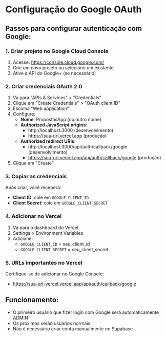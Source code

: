 # Configuração do Google OAuth

## Passos para configurar autenticação com Google:

### 1. Criar projeto no Google Cloud Console
1. Acesse: https://console.cloud.google.com/
2. Crie um novo projeto ou selecione um existente
3. Ative a API do Google+ (se necessário)

### 2. Criar credenciais OAuth 2.0
1. Vá para "APIs & Services" > "Credentials"
2. Clique em "Create Credentials" > "OAuth client ID"
3. Escolha "Web application"
4. Configure:
   - **Nome**: PropostasApp (ou outro nome)
   - **Authorized JavaScript origins**: 
     - http://localhost:3000 (desenvolvimento)
     - https://sua-url.vercel.app (produção)
   - **Authorized redirect URIs**:
     - http://localhost:3000/api/auth/callback/google (desenvolvimento)
     - https://sua-url.vercel.app/api/auth/callback/google (produção)
5. Clique em "Create"

### 3. Copiar as credenciais
Após criar, você receberá:
- **Client ID**: cole em `GOOGLE_CLIENT_ID`
- **Client Secret**: cole em `GOOGLE_CLIENT_SECRET`

### 4. Adicionar no Vercel
1. Vá para o dashboard do Vercel
2. Settings > Environment Variables
3. Adicione:
   - `GOOGLE_CLIENT_ID` = seu_client_id
   - `GOOGLE_CLIENT_SECRET` = seu_client_secret

### 5. URLs importantes no Vercel
Certifique-se de adicionar no Google Console:
- https://sua-url-vercel.vercel.app/api/auth/callback/google

## Funcionamento:
- O primeiro usuário que fizer login com Google será automaticamente ADMIN
- Os próximos serão usuários normais
- Não é necessário criar conta manualmente no Supabase